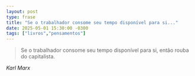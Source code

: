 ```yaml
---
layout: post
type: frase
title: "Se o trabalhador consome seu tempo disponível para si..."
date: 2025-05-01 15:30:00 -0300
tags: ["livros","pensamentos"]
---
```

<blockquote>
  Se o trabalhador consome seu tempo disponível para si, então rouba do capitalista.
</blockquote>
<cite>Karl Marx</cite>